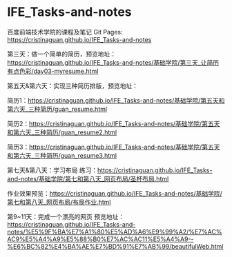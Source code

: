 # IFE_Tasks-and-notes
百度前端技术学院的课程及笔记
Git Pages: https://cristinaguan.github.io/IFE_Tasks-and-notes

第三天：做一个简单的简历，预览地址：https://cristinaguan.github.io/IFE_Tasks-and-notes/基础学院/第三天_让简历有点色彩/day03-myresume.html

第五天&第六天：实现三种简历排版，预览地址：

简历1：https://cristinaguan.github.io/IFE_Tasks-and-notes/基础学院/第五天和第六天_三种简历/guan_resume.html

简历2：https://cristinaguan.github.io/IFE_Tasks-and-notes/基础学院/第五天和第六天_三种简历/guan_resume2.html

简历3：https://cristinaguan.github.io/IFE_Tasks-and-notes/基础学院/第五天和第六天_三种简历/guan_resume3.html

第七天&第八天：学习布局
练习：https://cristinaguan.github.io/IFE_Tasks-and-notes/基础学院/第七和第八天_网页布局/圣杯布局.html

作业效果预览：https://cristinaguan.github.io/IFE_Tasks-and-notes/基础学院/第七和第八天_网页布局/布局作业.html

第9~11天：完成一个漂亮的网页
预览地址：https://cristinaguan.github.io/IFE_Tasks-and-notes/%E5%9F%BA%E7%A1%80%E5%AD%A6%E9%99%A2/%E7%AC%AC9%E5%A4%A9%E5%88%B0%E7%AC%AC11%E5%A4%A9--%E6%BC%82%E4%BA%AE%E7%BD%91%E7%AB%99/beautifulWeb.html
